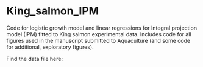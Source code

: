 # King_salmon_IPM
Code for logistic growth model and linear regressions for Integral projection model (IPM) fitted to King salmon experimental data. Includes code for all figures used in the manuscript submitted to Aquaculture (and some code for additional, exploratory figures).

Find the data file here: 
